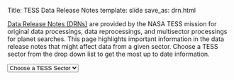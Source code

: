 Title: TESS Data Release Notes
template: slide
save_as: drn.html

[Data Release Notes (DRNs)](https://archive.stsci.edu/tess/tess_drn.html) are provided by the NASA TESS mission for original data processings, data reprocessings, and multisector processings for planet searches. This page highlights important information in the data release notes that might affect data from a given sector. Choose a TESS sector from the drop down list to get the most up to date information.

<div>
  <div id="TESSSector">
    <form id="sectorform">
      <select id="sectors" class="form-control form-control-lg">
        <option value="" selected>Choose a TESS Sector</option>
        <option value="sector-1">1</option>
        <option value="sector-2">2</option>
        <option value="sector-3">3</option>
        <option value="sector-4">4</option>
        <option value="sector-5">5</option>
        <option value="sector-6">6</option>
        <option value="sector-7">7</option>
        <option value="sector-8">8</option>
        <option value="sector-9">9</option>
        <option value="sector-10">10</option>
        <option value="sector-11">11</option>
        <option value="sector-12">12</option>
        <option value="sector-13">13</option>
        <option value="sector-14">14</option>
        <option value="sector-15">15</option>
        <option value="sector-16">16</option>
        <option value="sector-17">17</option>
        <option value="sector-18">18</option>
        <option value="sector-19">19</option>
        <option value="sector-20">20</option>
        <option value="sector-21">21</option>
        <option value="sector-22">22</option>
        <option value="sector-23">23</option>
        <option value="sector-24">24</option>
        <option value="sector-25">25</option>
        <option value="sector-26">26</option>
        <option value="sector-27">27</option>
        <option value="sector-28">28</option>
        <option value="sector-29">29</option>
        <option value="sector-30">30</option>
        <option value="sector-31">31</option>
        <option value="sector-32">32</option>
        <option value="sector-33">33</option>
        <option value="sector-34">34</option>
        <option value="sector-35">35</option>
        <option value="sector-36">36</option>
        <option value="sector-37">37</option>
        <option value="sector-38">38</option>
        <option value="sector-39">39</option>
        <option value="sector-40">40</option>
        <option value="sector-41">41</option>
        <option value="sector-42">42</option>
        <option value="sector-43">43</option>
        <option value="sector-44">44</option>
        <option value="sector-45">45</option>
        <option value="sector-46">46</option>
        <option value="sector-47">47</option>
        <option value="sector-48">48</option>
        <option value="sector-49">49</option>
        <option value="sector-50">50</option>
        <option value="sector-51">51</option>
        <option value="sector-52">52</option>
        <option value="sector-53">53</option>
	<option value="sector-54">54</option>
	<option value="sector-55">55</option>
	<option value="sector-56">56</option>
	<option value="sector-57">57</option>
	<option value="sector-58">58</option>
	<option value="sector-59">59</option>
	<option value="sector-60">60</option>
	<option value="sector-61">61</option>
	<option value="sector-62">62</option>
	<option value="sector-63">63</option>
	<option value="sector-64">64</option>
	<option value="sector-65">65</option>
	<option value="sector-66">66</option>
	<option value="sector-67">67</option>
	<option value="sector-68">68</option>
	<option value="sector-69">69</option>

      </select>
    </form>
    <br>

    <div id="sector-1" class="drn">
      {! https://github.com/tessgi/TessGiWebsite/tree/main/content/docs//data-release-notes/sector_1.html !}
    </div>

    <div id="sector-2" class="drn">
      {! https://github.com/tessgi/TessGiWebsite/tree/main/content/docs//data-release-notes/sector_2.html !}
    </div>

    <div id="sector-3" class="drn">
      {! https://github.com/tessgi/TessGiWebsite/tree/main/content/docs//data-release-notes/sector_3.html !}
    </div>

    <div id="sector-4" class="drn">
      {! https://github.com/tessgi/TessGiWebsite/tree/main/content/docs//data-release-notes/sector_4.html !}
    </div>

    <div id="sector-5" class="drn">
      {! https://github.com/tessgi/TessGiWebsite/tree/main/content/docs//data-release-notes/sector_5.html !}
    </div>

    <div id="sector-6" class="drn">
      {! https://github.com/tessgi/TessGiWebsite/tree/main/content/docs//data-release-notes/sector_6.html !}
    </div>

    <div id="sector-7" class="drn">
      {! https://github.com/tessgi/TessGiWebsite/tree/main/content/docs//data-release-notes/sector_7.html !}
    </div>

    <div id="sector-8" class="drn">
      {! https://github.com/tessgi/TessGiWebsite/tree/main/content/docs//data-release-notes/sector_8.html !}
    </div>

    <div id="sector-9" class="drn">
      {! https://github.com/tessgi/TessGiWebsite/tree/main/content/docs//data-release-notes/sector_9.html !}
    </div>

    <div id="sector-10" class="drn">
      {! https://github.com/tessgi/TessGiWebsite/tree/main/content/docs//data-release-notes/sector_10.html !}
    </div>

    <div id="sector-11" class="drn">
      {! https://github.com/tessgi/TessGiWebsite/tree/main/content/docs//data-release-notes/sector_11.html !}
    </div>

    <div id="sector-12" class="drn">
      {! https://github.com/tessgi/TessGiWebsite/tree/main/content/docs//data-release-notes/sector_12.html !}
    </div>

    <div id="sector-13" class="drn">
      {! https://github.com/tessgi/TessGiWebsite/tree/main/content/docs//data-release-notes/sector_13.html !}
    </div>

    <div id="sector-14" class="drn">
      {! https://github.com/tessgi/TessGiWebsite/tree/main/content/docs//data-release-notes/sector_14.html !}
    </div>

    <div id="sector-15" class="drn">
      {! https://github.com/tessgi/TessGiWebsite/tree/main/content/docs//data-release-notes/sector_15.html !}
    </div>

    <div id="sector-16" class="drn">
      {! https://github.com/tessgi/TessGiWebsite/tree/main/content/docs//data-release-notes/sector_16.html !}
    </div>

    <div id="sector-17" class="drn">
      {! https://github.com/tessgi/TessGiWebsite/tree/main/content/docs//data-release-notes/sector_17.html !}
    </div>

    <div id="sector-18" class="drn">
      {! https://github.com/tessgi/TessGiWebsite/tree/main/content/docs//data-release-notes/sector_18.html !}
    </div>

    <div id="sector-19" class="drn">
      {! https://github.com/tessgi/TessGiWebsite/tree/main/content/docs//data-release-notes/sector_19.html !}
    </div>

    <div id="sector-20" class="drn">
      {! https://github.com/tessgi/TessGiWebsite/tree/main/content/docs//data-release-notes/sector_20.html !}
    </div>

    <div id="sector-21" class="drn">
      {! https://github.com/tessgi/TessGiWebsite/tree/main/content/docs//data-release-notes/sector_21.html !}
    </div>

    <div id="sector-22" class="drn">
      {! https://github.com/tessgi/TessGiWebsite/tree/main/content/docs//data-release-notes/sector_22.html !}
    </div>

    <div id="sector-23" class="drn">
      {! https://github.com/tessgi/TessGiWebsite/tree/main/content/docs/data-release-notes/sector_23.html !}
    </div>

    <div id="sector-24" class="drn">
      {! https://github.com/tessgi/TessGiWebsite/tree/main/content/docs//data-release-notes/sector_24.html !}
    </div>

    <div id="sector-25" class="drn">
      {! https://github.com/tessgi/TessGiWebsite/tree/main/content/docs//data-release-notes/sector_25.html !}
    </div>

    <div id="sector-26" class="drn">
      {! https://github.com/tessgi/TessGiWebsite/tree/main/content/docs//data-release-notes/sector_26.html !}
    </div>

    <div id="sector-27" class="drn">
      {! https://github.com/tessgi/TessGiWebsite/tree/main/content/docs//data-release-notes/sector_27.html !}
    </div>

    <div id="sector-28" class="drn">
      {! https://github.com/tessgi/TessGiWebsite/tree/main/content/docs//data-release-notes/sector_28.html !}
    </div>

    <div id="sector-29" class="drn">
      {! https://github.com/tessgi/TessGiWebsite/tree/main/content/docs//data-release-notes/sector_29.html !}
    </div>

    <div id="sector-30" class="drn">
      {! https://github.com/tessgi/TessGiWebsite/tree/main/content/docs//data-release-notes/sector_30.html !}
    </div>

    <div id="sector-31" class="drn">
      {! https://github.com/tessgi/TessGiWebsite/tree/main/content/docs//data-release-notes/sector_31.html !}
    </div>

    <div id="sector-32" class="drn">
      {! https://github.com/tessgi/TessGiWebsite/tree/main/content/docs//data-release-notes/sector_32.html !}
    </div>

    <div id="sector-33" class="drn">
      {! https://github.com/tessgi/TessGiWebsite/tree/main/content/docs//data-release-notes/sector_33.html !}
    </div>

    <div id="sector-34" class="drn">
      {! https://github.com/tessgi/TessGiWebsite/tree/main/content/docs//data-release-notes/sector_34.html !}
    </div>

    <div id="sector-35" class="drn">
      {! https://github.com/tessgi/TessGiWebsite/tree/main/content/docs//data-release-notes/sector_35.html !}
    </div>

    <div id="sector-36" class="drn">
      {! https://github.com/tessgi/TessGiWebsite/tree/main/content/docs//data-release-notes/sector_36.html !}
    </div>

    <div id="sector-37" class="drn">
      {! https://github.com/tessgi/TessGiWebsite/tree/main/content/docs//data-release-notes/sector_37.html !}
    </div>

    <div id="sector-38" class="drn">
      {! https://github.com/tessgi/TessGiWebsite/tree/main/content/docs//data-release-notes/sector_38.html !}
    </div>

    <div id="sector-39" class="drn">
      {! https://github.com/tessgi/TessGiWebsite/tree/main/content/docs//data-release-notes/sector_39.html !}
    </div>

    <div id="sector-40" class="drn">
      {! https://github.com/tessgi/TessGiWebsite/tree/main/content/docs//data-release-notes/sector_40.html !}
    </div>

    <div id="sector-41" class="drn">
      {! https://github.com/tessgi/TessGiWebsite/tree/main/content/docs//data-release-notes/sector_41.html !}
    </div>

    <div id="sector-42" class="drn">
      {! https://github.com/tessgi/TessGiWebsite/tree/main/content/docs//data-release-notes/sector_42.html !}
    </div>

    <div id="sector-43" class="drn">
      {! https://github.com/tessgi/TessGiWebsite/tree/main/content/docs//data-release-notes/sector_43.html !}
    </div>

    <div id="sector-44" class="drn">
      {! https://github.com/tessgi/TessGiWebsite/tree/main/content/docs//data-release-notes/sector_44.html !}
    </div>

    <div id="sector-45" class="drn">
      {! https://github.com/tessgi/TessGiWebsite/tree/main/content/docs//data-release-notes/sector_45.html !}
    </div>

    <div id="sector-46" class="drn">
      {! https://github.com/tessgi/TessGiWebsite/tree/main/content/docs//data-release-notes/sector_46.html !}
    </div>

    <div id="sector-47" class="drn">
      {! https://github.com/tessgi/TessGiWebsite/tree/main/content/docs//data-release-notes/sector_47.html !}
    </div>

    <div id="sector-48" class="drn">
      {! https://github.com/tessgi/TessGiWebsite/tree/main/content/docs//data-release-notes/sector_48.html !}
    </div>

    <div id="sector-49" class="drn">
      {! https://github.com/tessgi/TessGiWebsite/tree/main/content/docs//data-release-notes/sector_49.html !}
    </div>
    <div id="sector-50" class="drn">
      {! https://github.com/tessgi/TessGiWebsite/tree/main/content/docs//data-release-notes/sector_50.html !}
    </div>

    <div id="sector-51" class="drn">
      {! https://github.com/tessgi/TessGiWebsite/tree/main/content/docs//data-release-notes/sector_51.html !}
    </div>

    <div id="sector-52" class="drn">
      {! https://github.com/tessgi/TessGiWebsite/tree/main/content/docs//data-release-notes/sector_52.html !}
    </div>

    <div id="sector-53" class="drn">
      {! https://github.com/tessgi/TessGiWebsite/tree/main/content/docs//data-release-notes/sector_53.html !}
    </div>

    <div id="sector-53" class="drn">
      {! https://github.com/tessgi/TessGiWebsite/tree/main/content/docs//data-release-notes/sector_53.html !}
    </div>

    <div id="sector-54" class="drn">
      {! https://github.com/tessgi/TessGiWebsite/tree/main/content/docs//data-release-notes/sector_54.html !}
    </div>

    <div id="sector-55" class="drn">
      {! https://github.com/tessgi/TessGiWebsite/tree/main/content/docs//data-release-notes/sector_55.html !}
    </div>

    <div id="sector-56" class="drn">
      {! https://github.com/tessgi/TessGiWebsite/tree/main/content/docs//data-release-notes/sector_56.html !}
    </div>

    <div id="sector-57" class="drn">
      {! https://github.com/tessgi/TessGiWebsite/tree/main/content/docs//data-release-notes/sector_57.html !}
    </div>

    <div id="sector-58" class="drn">
      {! https://github.com/tessgi/TessGiWebsite/tree/main/content/docs//data-release-notes/sector_58.html !}
    </div>

     <div id="sector-59" class="drn">
      {! https://github.com/tessgi/TessGiWebsite/tree/main/content/docs//data-release-notes/sector_59.html !}
    </div>

     <div id="sector-60" class="drn">
      {! https://github.com/tessgi/TessGiWebsite/tree/main/content/docs//data-release-notes/sector_60.html !}
    </div>

    <div id="sector-61" class="drn">
      {! https://github.com/tessgi/TessGiWebsite/tree/main/content/docs//data-release-notes/sector_61.html !}
    </div>

    <div id="sector-62" class="drn">
      {! https://github.com/tessgi/TessGiWebsite/tree/main/content/docs//data-release-notes/sector_62.html !}
    </div>

    <div id="sector-63" class="drn">
      {! https://github.com/tessgi/TessGiWebsite/tree/main/content/docs//data-release-notes/sector_63.html !}
    </div>

    <div id="sector-64" class="drn">
      {! https://github.com/tessgi/TessGiWebsite/tree/main/content/docs//data-release-notes/sector_64.html !}
    </div>

    <div id="sector-65" class="drn">
      {! https://github.com/tessgi/TessGiWebsite/tree/main/content/docs//data-release-notes/sector_65.html !}
    </div>

    <div id="sector-66" class="drn">
      {! https://github.com/tessgi/TessGiWebsite/tree/main/content/docs//data-release-notes/sector_66.html !}
    </div>

    <div id="sector-67" class="drn">
      {! https://github.com/tessgi/TessGiWebsite/tree/main/content/docs//data-release-notes/sector_67.html !}
    </div>

    <div id="sector-68" class="drn">
      {! https://github.com/tessgi/TessGiWebsite/tree/main/content/docs//data-release-notes/sector_68.html !}
    </div>

    <div id="sector-69" class="drn">
      {! https://github.com/tessgi/TessGiWebsite/tree/main/content/docs//data-release-notes/sector_69.html !}
    </div>
    
  </div>
</div>